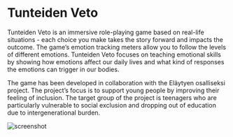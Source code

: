 # Tunteiden Veto

Tunteiden Veto is an immersive role-playing game based on real-life situations - each choice you make takes the story forward and impacts the outcome. The game’s emotion tracking meters allow you to follow the levels of different emotions. Tunteiden Veto focuses on teaching emotional skills by showing how emotions affect our daily lives and what kind of responses the emotions can trigger in our bodies.

The game has been developed in collaboration with the Eläytyen osalliseksi project. The project’s focus is to support young people by improving their feeling of inclusion. The target group of the project is teenagers who are particularly vulnerable to social exclusion and dropping out of education due to intergenerational burden.

![screenshot](https://webpages.tuni.fi/20tiko2e/screenshot1e.png)
